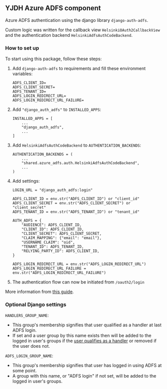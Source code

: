 ## YJDH Azure ADFS component

Azure ADFS authentication using the django library `django-auth-adfs`.

Custom logic was written for the callback view `HelsinkiOAuth2CallbackView` and the authentication backend `HelsinkiAdfsAuthCodeBackend`.

### How to set up

To start using this package, follow these steps:

1. Add `django-auth-adfs` to requirements and fill these environment variables:
    ```
    ADFS_CLIENT_ID=
    ADFS_CLIENT_SECRET=
    ADFS_TENANT_ID=
    ADFS_LOGIN_REDIRECT_URL=
    ADFS_LOGIN_REDIRECT_URL_FAILURE=
    ```

2. Add `"django_auth_adfs"` to `INSTALLED_APPS`:
    ```
    INSTALLED_APPS = [
        ...
        "django_auth_adfs",
        ...
    ]
    ```

3. Add `HelsinkiAdfsAuthCodeBackend` to `AUTHENTICATION_BACKENDS`:
    ```
    AUTHENTICATION_BACKENDS = (
        ...
        "shared.azure_adfs.auth.HelsinkiAdfsAuthCodeBackend",
        ...
    )
    ```

4. Add settings:
    ```
    LOGIN_URL = "django_auth_adfs:login"
    
    ADFS_CLIENT_ID = env.str("ADFS_CLIENT_ID") or "client_id"
    ADFS_CLIENT_SECRET = env.str("ADFS_CLIENT_SECRET") or "client_secret"
    ADFS_TENANT_ID = env.str("ADFS_TENANT_ID") or "tenant_id"
    
    AUTH_ADFS = {
        "AUDIENCE": ADFS_CLIENT_ID,
        "CLIENT_ID": ADFS_CLIENT_ID,
        "CLIENT_SECRET": ADFS_CLIENT_SECRET,
        "CLAIM_MAPPING": {"email": "email"},
        "USERNAME_CLAIM": "oid",
        "TENANT_ID": ADFS_TENANT_ID,
        "RELYING_PARTY_ID": ADFS_CLIENT_ID,
    }
    
    ADFS_LOGIN_REDIRECT_URL = env.str("ADFS_LOGIN_REDIRECT_URL")
    ADFS_LOGIN_REDIRECT_URL_FAILURE = env.str("ADFS_LOGIN_REDIRECT_URL_FAILURE")
    ```

5. The authentication flow can now be initiated from `/oauth2/login`

More information from [this guide](https://django-auth-adfs.readthedocs.io/en/latest/azure_ad_config_guide.html).

### Optional Django settings

`HANDLERS_GROUP_NAME`:
 - This group's membership signifies that user qualified as a handler at last ADFS login.
 - If set and a user group by this name exists then will be added to the logged in user's
   groups if the [user qualifies as a handler](https://github.com/City-of-Helsinki/yjdh/blob/9f0461309eb0057d28c0fd96c8f5b218cdd5ffea/backend/shared/shared/azure_adfs/auth.py#L190-L202)
   or removed if the user does not.

`ADFS_LOGIN_GROUP_NAME`:
 - This group's membership signifies that user has logged in using ADFS at some point.
 - A group with this name, or "ADFS login" if not set, will be added to the logged in
   user's groups.
